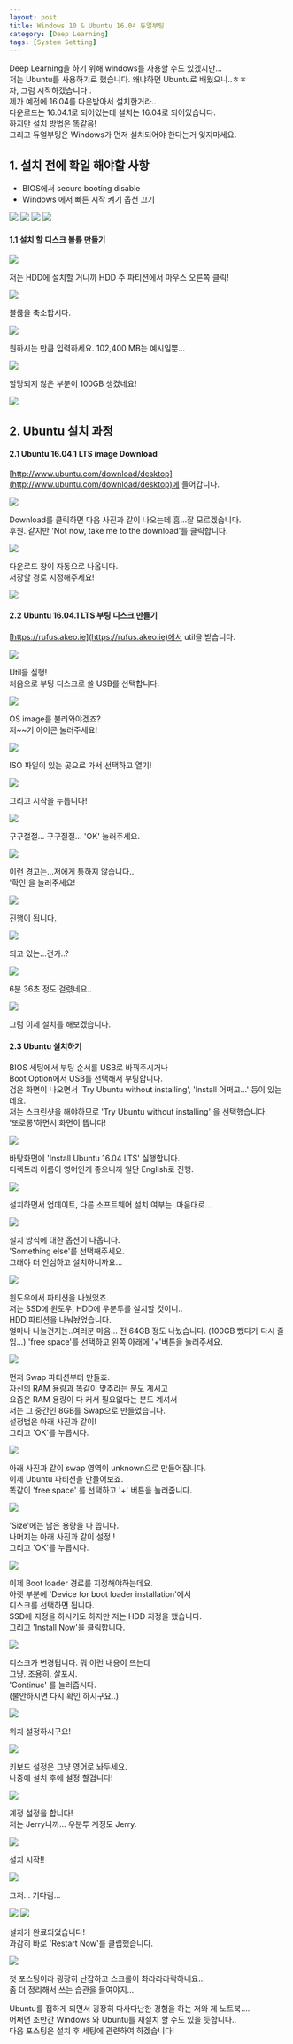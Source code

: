 ```yaml
---
layout: post
title: Windows 10 & Ubuntu 16.04 듀얼부팅
category: [Deep Learning]
tags: [System Setting]
---
```


Deep Learning을 하기 위해 windows를 사용할 수도 있겠지만...  
저는 Ubuntu를 사용하기로 했습니다. 왜냐하면 Ubuntu로 배웠으니..ㅎㅎ  
자, 그럼 시작하겠습니다 .  
제가 예전에 16.04를 다운받아서 설치한거라..  
다운로드는 16.04.1로 되어있는데 설치는 16.04로 되어있습니다.  
하지만 설치 방법은 똑같음!  
그리고 듀얼부팅은 Windows가 먼저 설치되어야 한다는거 잊지마세요.  

## 1. 설치 전에 확일 해야할 사항
- BIOS에서 secure booting disable
- Windows 에서 빠른 시작 켜기 옵션 끄기

<img src="https://kkkjerry.github.io/public/img/dualboot/01.jpeg">

<img src="https://kkkjerry.github.io/_posts/image/dualboot/02.jpeg">

<img src="https://kkkjerry.github.io/_posts/image/dualboot/03.jpeg">

<img src="https://kkkjerry.github.io/_posts/image/dualboot/04.jpeg">

#### 1.1 설치 할 디스크 볼륨 만들기

<img src="https://kkkjerry.github.io/_posts/image/dualboot/05.jpeg">

저는 HDD에 설치할 거니까 HDD 주 파티션에서 마우스 오른쪽 클릭!

<img src="https://kkkjerry.github.io/_posts/image/dualboot/06.jpeg">

볼륨을 축소합시다.

<img src="https://kkkjerry.github.io/_posts/image/dualboot/07.jpeg">

원하시는 만큼 입력하세요.
102,400 MB는 예시일뿐...

<img src="https://kkkjerry.github.io/_posts/image/dualboot/08.jpeg">

할당되지 않은 부분이 100GB 생겼네요!

<img src="https://kkkjerry.github.io/_posts/image/dualboot/09.jpeg">

## 2. Ubuntu 설치 과정

#### 2.1 Ubuntu 16.04.1 LTS image Download

[http://www.ubuntu.com/download/desktop](http://www.ubuntu.com/download/desktop)에 들어갑니다.

<img src="https://kkkjerry.github.io/_posts/image/dualboot/10.jpeg">

Download를 클릭하면 다음 사진과 같이 나오는데 흠...잘 모르겠습니다.  
후원..같지만 'Not now, take me to the download'를 클릭합니다.

<img src="https://kkkjerry.github.io/_posts/image/dualboot/11.jpeg">

다운로드 창이 자동으로 나옵니다.   
저장할 경로 지정해주세요!

<img src="https://kkkjerry.github.io/_posts/image/dualboot/12.jpeg">

#### 2.2 Ubuntu 16.04.1 LTS 부팅 디스크 만들기

[https://rufus.akeo.ie](https://rufus.akeo.ie)에서 util을 받습니다.

<img src="https://kkkjerry.github.io/_posts/image/dualboot/13.jpeg">

Util을 실행!  
처음으로 부팅 디스크로 쓸 USB를 선택합니다.

<img src="https://kkkjerry.github.io/_posts/image/dualboot/14.jpeg">

OS image를 불러와야겠죠?  
저~~기 아이콘 눌러주세요!

<img src="https://kkkjerry.github.io/_posts/image/dualboot/15.jpeg">

ISO 파일이 있는 곳으로 가서 선택하고 열기!

<img src="https://kkkjerry.github.io/_posts/image/dualboot/16.jpeg">

그리고 시작을 누릅니다!

<img src="https://kkkjerry.github.io/_posts/image/dualboot/17.jpeg">

구구절절... 구구절절... 'OK' 눌러주세요.

<img src="https://kkkjerry.github.io/_posts/image/dualboot/18.jpeg">

이런 경고는...저에게 통하지 않습니다..  
'확인'을 눌러주세요!

<img src="https://kkkjerry.github.io/_posts/image/dualboot/19.jpeg">

진행이 됩니다.

<img src="https://kkkjerry.github.io/_posts/image/dualboot/20.jpeg">

되고 있는...건가..?

<img src="https://kkkjerry.github.io/_posts/image/dualboot/21.jpeg">

6분 36초 정도 걸렸네요..

<img src="https://kkkjerry.github.io/_posts/image/dualboot/22.jpeg">

그럼 이제 설치를 해보겠습니다.


#### 2.3 Ubuntu 설치하기

BIOS 세팅에서 부팅 순서를 USB로 바꿔주시거나  
Boot Option에서 USB를 선택해서 부팅합니다.  
검은 화면이 나오면서 'Try Ubuntu without installing', 'Install 어쩌고...' 등이 있는데요.  
저는 스크린샷을 해야하므로 'Try Ubuntu without installing' 을 선택했습니다.  
'또로롱'하면서 화면이 뜹니다!

<img src="https://kkkjerry.github.io/_posts/image/dualboot/23.jpeg">

바탕화면에 'Install Ubuntu 16.04 LTS' 실행합니다.    
디렉토리 이름이 영어인게 좋으니까 일단 English로 진행.

<img src="https://kkkjerry.github.io/_posts/image/dualboot/24.jpeg">

설치하면서 업데이트, 다른 소프트웨어 설치 여부는..마음대로...

<img src="https://kkkjerry.github.io/_posts/image/dualboot/25.jpeg">

설치 방식에 대한 옵션이 나옵니다.  
'Something else'를 선택해주세요.  
그래야 더 안심하고 설치하니까요...

<img src="https://kkkjerry.github.io/_posts/image/dualboot/26.jpeg">

윈도우에서 파티션을 나눴었죠.  
저는 SSD에 윈도우, HDD에 우분투를 설치할 것이니..  
HDD 파티션을 나눠놨었습니다.  
얼마나 나눌건지는..여러분 마음...
전 64GB 정도 나눴습니다. (100GB 뺐다가 다시 줄임...)
'free space'를 선택하고 왼쪽 아래에 '+'버튼을 눌러주세요.

<img src="https://kkkjerry.github.io/_posts/image/dualboot/27.jpeg">

먼저 Swap 파티션부터 만들죠.  
자신의 RAM 용량과 똑같이 맞추라는 분도 계시고  
요즘은 RAM 용량이 다 커서 필요없다는 분도 계셔서  
저는 그 중간인 8GB를 Swap으로 만들었습니다.  
설정법은 아래 사진과 같이!  
그리고 'OK'를 누릅시다.

<img src="https://kkkjerry.github.io/_posts/image/dualboot/28.jpeg">

아래 사진과 같이 swap 영역이 unknown으로 만들어집니다.  
이제 Ubuntu 파티션을 만들어보죠.  
똑같이 'free space' 를 선택하고 '+' 버튼을 눌러줍니다.

<img src="https://kkkjerry.github.io/_posts/image/dualboot/29.jpeg">

'Size'에는 남은 용량을 다 씁니다.  
나머지는 아래 사진과 같이 설정 !  
그리고 'OK'를 누릅시다.

<img src="https://kkkjerry.github.io/_posts/image/dualboot/30.jpeg">

이제 Boot loader 경로를 지정해야하는데요.  
아랫 부분에 'Device for boot loader installation'에서   
디스크를 선택하면 됩니다.   
SSD에 지정을 하시기도 하지만 저는 HDD 지정을 했습니다.  
그리고 'Install Now'을 클릭합니다.

<img src="https://kkkjerry.github.io/_posts/image/dualboot/31.jpeg">

디스크가 변경됩니다. 뭐 이런 내용이 뜨는데  
그냥. 조용히. 살포시.  
'Continue' 를 눌러줍시다.  
(불안하시면 다시 확인 하시구요..)  

<img src="https://kkkjerry.github.io/_posts/image/dualboot/32.jpeg">

위치 설정하시구요!

<img src="https://kkkjerry.github.io/_posts/image/dualboot/33.jpeg">

키보드 설정은 그냥 영어로 놔두세요.    
나중에 설치 후에 설정 할겁니다!

<img src="https://kkkjerry.github.io/_posts/image/dualboot/34.jpeg">

계정 설정을 합니다!  
저는 Jerry니까... 우분투 계정도 Jerry.

<img src="https://kkkjerry.github.io/_posts/image/dualboot/35.jpeg">

설치 시작!!

<img src="https://kkkjerry.github.io/_posts/image/dualboot/36.jpeg">

그저... 기다림...

<img src="https://kkkjerry.github.io/_posts/image/dualboot/37.jpeg">

<img src="https://kkkjerry.github.io/_posts/image/dualboot/38.jpeg">

설치가 완료되었습니다!  
과감히 바로 'Restart Now'를 클립했습니다.

<img src="https://kkkjerry.github.io/_posts/image/dualboot/39.jpeg">


첫 포스팅이라 굉장히 난잡하고 스크롤이 촤라라라락하네요...  
좀 더 정리해서 쓰는 습관을 들여야지...  


Ubuntu를 접하게 되면서 굉장히 다사다난한 경험을 하는 저와 제 노트북....  
어쩌면 조만간 Windows 와 Ubuntu를 재설치 할 수도 있을 듯합니다..  
다음 포스팅은 설치 후 세팅에 관련하여 하겠습니다!
